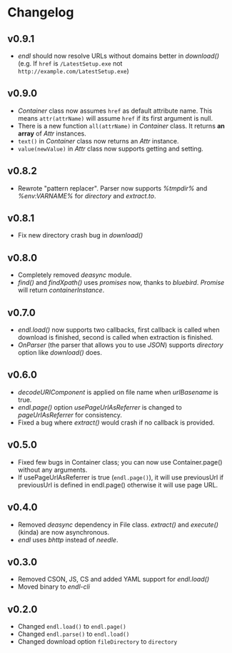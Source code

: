 # Changelog

## v0.9.1

* *endl* should now resolve URLs without domains better in *download()* (e.g. If `href` is `/LatestSetup.exe` not `http://example.com/LatestSetup.exe`)

## v0.9.0

* *Container* class now assumes `href` as default attribute name. This means `attr(attrName)` will assume `href` if its first argument is null.
* There is a new function `all(attrName)` in *Container* class. It returns **an array** of *Attr* instances.
* `text()` in *Container* class now returns an *Attr* instance.
* `value(newValue)` in *Attr* class now supports getting and setting.

## v0.8.2

* Rewrote "pattern replacer". Parser now supports *%tmpdir%* and *%env:VARNAME%* for *directory* and *extract.to*.

## v0.8.1

* Fix new directory crash bug in *download()*

## v0.8.0

* Completely removed *deasync* module.
* *find()* and *findXpath()* uses *promises* now, thanks to *bluebird*. *Promise* will return *containerInstance*.

## v0.7.0

* *endl.load()* now supports two callbacks, first callback is called when download is finished, second is called when extraction is finished.
* *OnParser* (the parser that allows you to use *JSON*) supports *directory* option like *download()* does.

## v0.6.0

* *decodeURIComponent* is applied on file name when *urlBasename* is true.
* *endl.page()* option *usePageUrlAsReferrer* is changed to *pageUrlAsReferrer* for consistency.
* Fixed a bug where *extract()* would crash if no callback is provided.

## v0.5.0

* Fixed few bugs in Container class; you can now use Container.page() without any arguments.
* If usePageUrlAsReferrer is true (`endl.page()`), it will use previousUrl if previousUrl is defined in endl.page() otherwise it will use page URL.

## v0.4.0

* Removed *deasync* dependency in File class. *extract()* and *execute()* (kinda) are now asynchronous.
* *endl* uses *bhttp* instead of *needle*.

## v0.3.0

* Removed CSON, JS, CS and added YAML support for *endl.load()*
* Moved binary to *endl-cli*

## v0.2.0

* Changed `endl.load()` to `endl.page()`
* Changed `endl.parse()` to `endl.load()`
* Changed download option `fileDirectory` to `directory`
